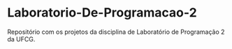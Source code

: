 # Laboratorio-De-Programacao-2
Repositório com os projetos da disciplina de Laboratório de Programação 2 da UFCG.
